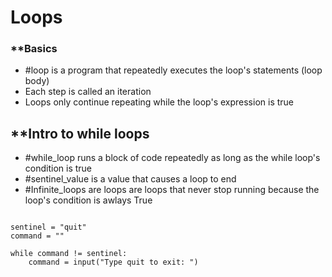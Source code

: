 # Loops
### **Basics
-  #loop is a program that repeatedly executes the loop's statements (loop body)
- Each step is called an iteration
- Loops only continue repeating while the loop's expression is true
## **Intro to while loops
- #while_loop runs a block of code repeatedly as long as the while loop's condition is true
- #sentinel_value is a value that causes a loop to end
- #Infinite_loops are loops are loops that never stop running because the loop's condition is awlays True
```

sentinel = "quit"
command = ""

while command != sentinel:
    command = input("Type quit to exit: ")
```
